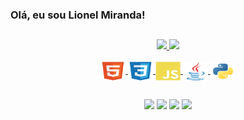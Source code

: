 ### Olá, eu sou Lionel Miranda!


##

<div align="center">
  <a href="https://github.com/lionelsu">
  <img height="160em" src="https://github-readme-stats.vercel.app/api?username=lionelsu&show_icons=true&theme=dracula&include_all_commits=true&count_private=true" />
  <img height="160em" src="https://github-readme-stats.vercel.app/api/top-langs/?username=lionelsu&layout=compact&langs_count=7&theme=dracula" />
</div> 
  <div align="center" style="display: inline_block"><br>
  <img align="center" alt="su-HTML" height="30" width="40" src="https://raw.githubusercontent.com/devicons/devicon/master/icons/html5/html5-original.svg">
  <img align="center" alt="su-CSS" height="30" width="40" src="https://raw.githubusercontent.com/devicons/devicon/master/icons/css3/css3-original.svg">
  <img align="center" alt="su-Js" height="30" width="40" src="https://raw.githubusercontent.com/devicons/devicon/master/icons/javascript/javascript-plain.svg">
  <img align="center" alt="su-JAVA" height="30" width="40" src="https://raw.githubusercontent.com/devicons/devicon/master/icons/java/java-original.svg">
  <img align="center" alt="su-Python" height="30" width="40" src="https://raw.githubusercontent.com/devicons/devicon/master/icons/python/python-original.svg">
  
  ##

  <div align="center"> 
  <a href="#" target="_blank"><img src="https://img.shields.io/badge/YouTube-FF0000?style=for-the-badge&logo=youtube&logoColor=white"></a>
  <a href="https://www.instagram.com/pomumarts/" target="_blank"><img src="https://img.shields.io/badge/-Instagram-%23E4405F?style=for-the-badge&logo=instagram&logoColor=white"></a>
  <a href="mailto:contatolionelsu@gmail.com" target="_blank"><img src="https://img.shields.io/badge/-Gmail-%23333?style=for-the-badge&logo=gmail&logoColor=white"></a>
  <a href="https://www.linkedin.com/in/lionelsu/" target="_blank"><img src="https://img.shields.io/badge/-LinkedIn-%230077B5?style=for-the-badge&logo=linkedin&logoColor=white"></a> 
